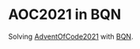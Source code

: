 # AOC2021 in BQN

Solving [AdventOfCode2021][AOC] with [BQN][].

[AOC]: https://adventofcode.com/2021/
[BQN]: https://mlochbaum.github.io/BQN/
